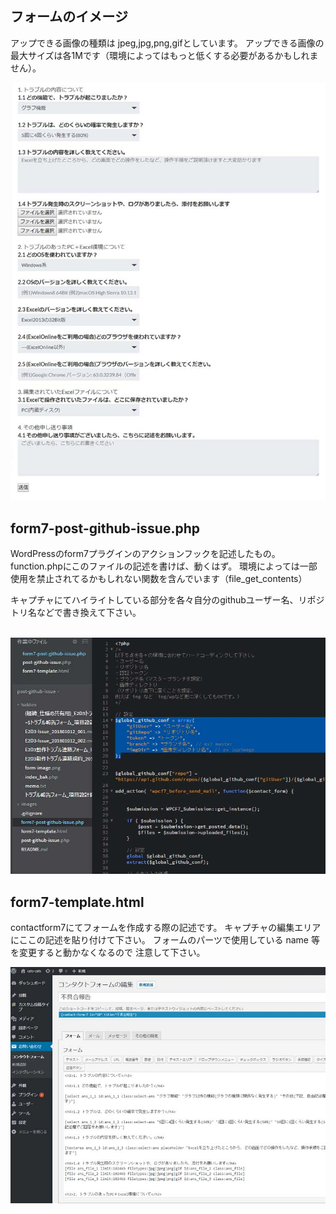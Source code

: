 ## フォームのイメージ
アップできる画像の種類は jpeg,jpg,png,gifとしています。
アップできる画像の最大サイズは各1Mです（環境によってはもっと低くする必要があるかもしれません）。

![キャプチャ](/images/img00.jpg)

## form7-post-github-issue.php 
WordPressのform7プラグインのアクションフックを記述したもの。  
function.phpにこのファイルの記述を書けば、動くはず。
環境によっては一部使用を禁止されてるかもしれない関数を含んでいます（file_get_contents）

キャプチャにてハイライトしている部分を各々自分のgithubユーザー名、リポジトリ名などで書き換えて下さい。

  
![キャプチャ](/images/img02.jpg)  
  

## form7-template.html  
contactform7にてフォームを作成する際の記述です。
キャプチャの編集エリアにここの記述を貼り付けて下さい。
フォームのパーツで使用している name 等を変更すると動かなくなるので
注意して下さい。
  
![キャプチャ](/images/img01.jpg)  

